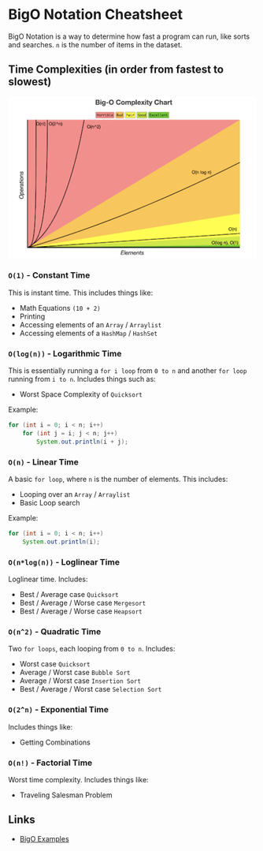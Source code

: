 # BigO Notation Cheatsheet

BigO Notation is a way to determine how fast a program can run, like sorts and searches.
`n` is the number of items in the dataset.

## Time Complexities (in order from fastest to slowest)

![Image](../assets/bigo.png)

### `O(1)` - Constant Time

This is instant time. This includes things like:

- Math Equations `(10 + 2)`
- Printing
- Accessing elements of an `Array` / `Arraylist`
- Accessing elements of a `HashMap` / `HashSet`

### `O(log(n))` - Logarithmic Time

This is essentially running a `for i loop` from `0 to n` and another `for loop` running from `i to n`. Includes things such as:

- Worst Space Complexity of `Quicksort`

Example:

``` java
for (int i = 0; i < n; i++)
    for (int j = i; j < n; j++)
        System.out.println(i + j);
```

### `O(n)` - Linear Time

A basic `for loop`, where `n` is the number of elements. This includes:

- Looping over an `Array` / `Arraylist`
- Basic Loop search

Example:

``` java
for (int i = 0; i < n; i++)
    System.out.println(i);
```

### `O(n*log(n))` - Loglinear Time

Loglinear time. Includes:

- Best / Average case `Quicksort`
- Best / Average / Worse case `Mergesort`
- Best / Average / Worse case `Heapsort`

### `O(n^2)` - Quadratic Time

Two `for loops`, each looping from `0 to n`. Includes:

- Worst case `Quicksort`
- Average / Worst case `Bubble Sort`
- Average / Worst case `Insertion Sort`
- Best / Average / Worst case `Selection Sort`

### `O(2^n)` - Exponential Time

Includes things like:

- Getting Combinations

### `O(n!)` - Factorial Time

Worst time complexity. Includes things like:

- Traveling Salesman Problem

## Links

- [BigO Examples](https://javachallengers.com/big-o-notation-explanation/)
